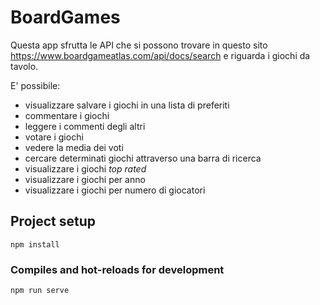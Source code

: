 # BoardGames
Questa app sfrutta le API che si possono trovare in questo sito https://www.boardgameatlas.com/api/docs/search e riguarda i giochi da tavolo.

E' possibile:
- visualizzare salvare i giochi in una lista di preferiti
- commentare i giochi
- leggere i commenti degli altri
- votare i giochi
- vedere la media dei voti
- cercare determinati giochi attraverso una barra di ricerca
- visualizzare i giochi _top rated_
- visualizzare i giochi per anno
- visualizzare i giochi per numero di giocatori

## Project setup
```
npm install
```

### Compiles and hot-reloads for development
```
npm run serve
```
